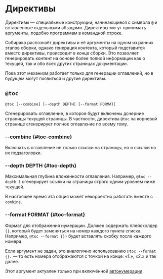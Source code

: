 # Директивы

Директивы — специальные конструкции, начинающиеся с символа `@` и вставленные отдельными абзацами. Директивы могут принимать аргументы, подобно программам в командной строке.

Собирака распознаёт директивы и её аргументы на одном из ранних этапов сборки, однако генерация контента, который подставится вместо директивы, происходит в конце сборки. Это позволяет генерировать контент на основе более полной информации как о текущей, так и обо всех других страницах документации.

Пока этот механизм работает только для генерации оглавлений, но в будущем могут появиться и другие директивы.

## `@toc`

```
@toc [--combine] [--depth DEPTH] [--format FORMAT]
```

Сгенерировать оглавление, в которое будут включены дочерние страницы текущей страницы. В частности, директива `@toc` на корневой странице сгенерирует полное оглавление по всему тому.

### --combine {#toc-combine}

Включать в оглавление не только ссылки на страницы, но и ссылки на их подзаголовки.

### --depth DEPTH {#toc-depth}

Максимальная глубина вложенности оглавления. Например, `@toc --depth 1` сгенерирует ссылки на страницы строго одним уровнем ниже текущей.

В настоящее время эта опция может некорректно работать вместе с `--combine`.

### --format FORMAT {#toc-format}

Формат для отображения нумерации. Должен содержать плейсхолдер `{}`, который будет заменяться на номер каждого пункта списка. Например, `@toc --format {})` будет вставлять скобку после каждого номера.

Если аргумент не задан, это аналогично использованию `@toc --format {}.` — то есть номера отображаются с точкой на конце: «1.», «2.» и так далее.

Этот аргумент актуален только при включённой [автонумерации](../1-overview/02-files.md#autonumeration).